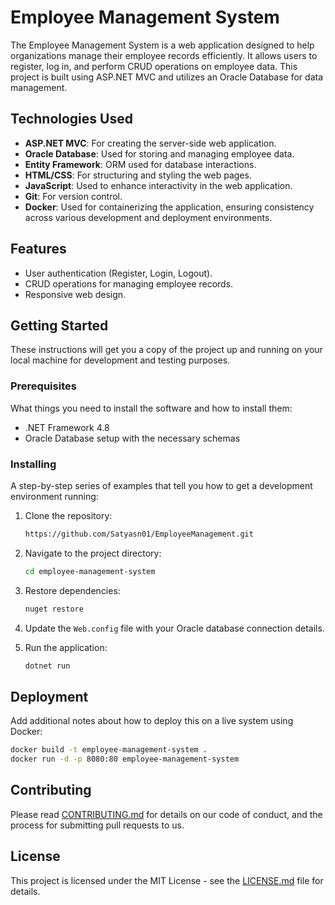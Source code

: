# Employee Management System

The Employee Management System is a web application designed to help organizations manage their employee records efficiently. It allows users to register, log in, and perform CRUD operations on employee data. This project is built using ASP.NET MVC and utilizes an Oracle Database for data management.

## Technologies Used

- **ASP.NET MVC**: For creating the server-side web application.
- **Oracle Database**: Used for storing and managing employee data.
- **Entity Framework**: ORM used for database interactions.
- **HTML/CSS**: For structuring and styling the web pages.
- **JavaScript**: Used to enhance interactivity in the web application.
- **Git**: For version control.
- **Docker**: Used for containerizing the application, ensuring consistency across various development and deployment environments.

## Features

- User authentication (Register, Login, Logout).
- CRUD operations for managing employee records.
- Responsive web design.

## Getting Started

These instructions will get you a copy of the project up and running on your local machine for development and testing purposes.

### Prerequisites

What things you need to install the software and how to install them:

- .NET Framework 4.8
- Oracle Database setup with the necessary schemas

### Installing

A step-by-step series of examples that tell you how to get a development environment running:

1. Clone the repository:
   ```bash
   https://github.com/Satyasn01/EmployeeManagement.git
      ```
3. Navigate to the project directory:
   ```bash
   cd employee-management-system
   ```
4. Restore dependencies:
   ```bash
   nuget restore
   ```
5. Update the `Web.config` file with your Oracle database connection details.

6. Run the application:
   ```bash
   dotnet run
   ```

## Deployment

Add additional notes about how to deploy this on a live system using Docker:

```bash
docker build -t employee-management-system .
docker run -d -p 8080:80 employee-management-system
```

## Contributing

Please read [CONTRIBUTING.md](CONTRIBUTING.md) for details on our code of conduct, and the process for submitting pull requests to us.

## License

This project is licensed under the MIT License - see the [LICENSE.md](LICENSE.txt) file for details.
